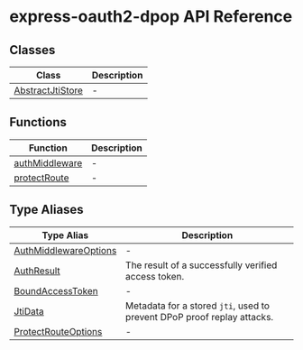 # express-oauth2-dpop API Reference

## Classes

| Class | Description |
| ------ | ------ |
| [AbstractJtiStore](classes/AbstractJtiStore.md) | - |

## Functions

| Function | Description |
| ------ | ------ |
| [authMiddleware](functions/authMiddleware.md) | - |
| [protectRoute](functions/protectRoute.md) | - |

## Type Aliases

| Type Alias | Description |
| ------ | ------ |
| [AuthMiddlewareOptions](type-aliases/AuthMiddlewareOptions.md) | - |
| [AuthResult](type-aliases/AuthResult.md) | The result of a successfully verified access token. |
| [BoundAccessToken](type-aliases/BoundAccessToken.md) | - |
| [JtiData](type-aliases/JtiData.md) | Metadata for a stored `jti`, used to prevent DPoP proof replay attacks. |
| [ProtectRouteOptions](type-aliases/ProtectRouteOptions.md) | - |
